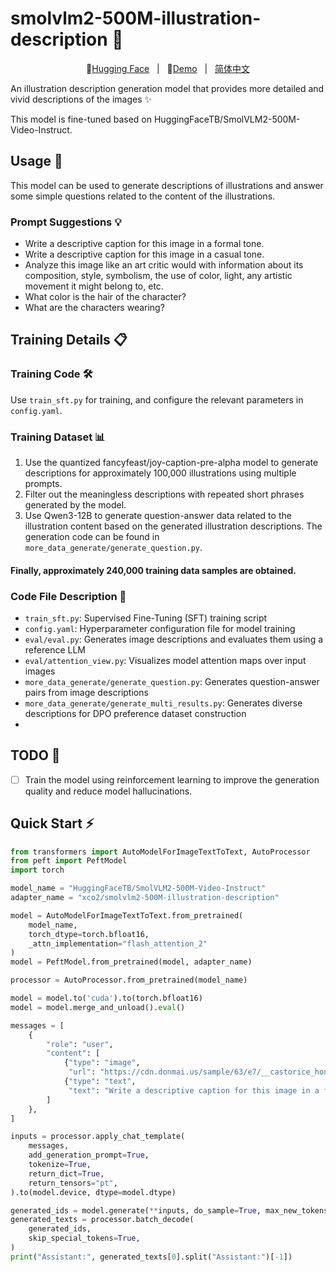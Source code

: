 # smolvlm2-500M-illustration-description 🎨

<p align="center">
    🤗<a href="https://huggingface.co/Qwen">Hugging Face</a>&nbsp&nbsp | &nbsp&nbsp🤗<a href="https://huggingface.co/spaces/xco2/smolvlm2-500M-illustration-description">Demo</a>&nbsp&nbsp | &nbsp&nbsp<a href="README_zh.md">简体中文</a>
</p>

An illustration description generation model that provides more detailed and vivid descriptions of the images ✨

This model is fine-tuned based on HuggingFaceTB/SmolVLM2-500M-Video-Instruct.

## Usage 🚀
This model can be used to generate descriptions of illustrations and answer some simple questions related to the content of the illustrations.

### Prompt Suggestions 💡
- Write a descriptive caption for this image in a formal tone.
- Write a descriptive caption for this image in a casual tone.
- Analyze this image like an art critic would with information about its composition, style, symbolism, the use of color, light, any artistic movement it might belong to, etc.
- What color is the hair of the character?
- What are the characters wearing?

## Training Details 📋

### Training Code 🛠️
Use `train_sft.py` for training, and configure the relevant parameters in `config.yaml`.

### Training Dataset 📊
1. Use the quantized fancyfeast/joy-caption-pre-alpha model to generate descriptions for approximately 100,000 illustrations using multiple prompts.
2. Filter out the meaningless descriptions with repeated short phrases generated by the model.
3. Use Qwen3-12B to generate question-answer data related to the illustration content based on the generated illustration descriptions. The generation code can be found in `more_data_generate/generate_question.py`.

#### Finally, approximately 240,000 training data samples are obtained.


### Code File Description 📄
- `train_sft.py`: Supervised Fine-Tuning (SFT) training script
- `config.yaml`: Hyperparameter configuration file for model training
- `eval/eval.py`: Generates image descriptions and evaluates them using a reference LLM
- `eval/attention_view.py`: Visualizes model attention maps over input images
- `more_data_generate/generate_question.py`: Generates question-answer pairs from image descriptions
- `more_data_generate/generate_multi_results.py`: Generates diverse descriptions for DPO preference dataset construction
- 
## TODO 📝
- [ ] Train the model using reinforcement learning to improve the generation quality and reduce model hallucinations.

## Quick Start ⚡
```python
from transformers import AutoModelForImageTextToText, AutoProcessor
from peft import PeftModel
import torch

model_name = "HuggingFaceTB/SmolVLM2-500M-Video-Instruct"
adapter_name = "xco2/smolvlm2-500M-illustration-description"

model = AutoModelForImageTextToText.from_pretrained(
    model_name,
    torch_dtype=torch.bfloat16,
    _attn_implementation="flash_attention_2"
)
model = PeftModel.from_pretrained(model, adapter_name)

processor = AutoProcessor.from_pretrained(model_name)

model = model.to('cuda').to(torch.bfloat16)
model = model.merge_and_unload().eval()

messages = [
    {
        "role": "user",
        "content": [
            {"type": "image",
             "url": "https://cdn.donmai.us/sample/63/e7/__castorice_honkai_and_1_more_drawn_by_yolanda__sample-63e73017612352d472b24056e501656d.jpg"},
            {"type": "text",
             "text": "Write a descriptive caption for this image in a formal tone."},
        ]
    },
]

inputs = processor.apply_chat_template(
    messages,
    add_generation_prompt=True,
    tokenize=True,
    return_dict=True,
    return_tensors="pt",
).to(model.device, dtype=model.dtype)

generated_ids = model.generate(**inputs, do_sample=True, max_new_tokens=2048)
generated_texts = processor.batch_decode(
    generated_ids,
    skip_special_tokens=True,
)
print("Assistant:", generated_texts[0].split("Assistant:")[-1])
```